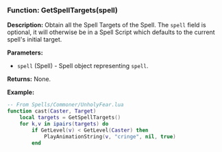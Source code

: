 ### Function: GetSpellTargets(spell)

**Description:**
Obtain all the Spell Targets of the Spell.  The `spell` field is optional, it will otherwise be in a Spell Script which defaults to the current spell's initial target.

**Parameters:**
- `spell` (Spell) - Spell object representing `spell`.

**Returns:** None.

**Example:**

```lua
-- From Spells/Commoner/UnholyFear.lua
function cast(Caster, Target)
    local targets = GetSpellTargets()
	for k,v in ipairs(targets) do
        if GetLevel(v) < GetLevel(Caster) then
            PlayAnimationString(v, "cringe", nil, true)
        end
```
